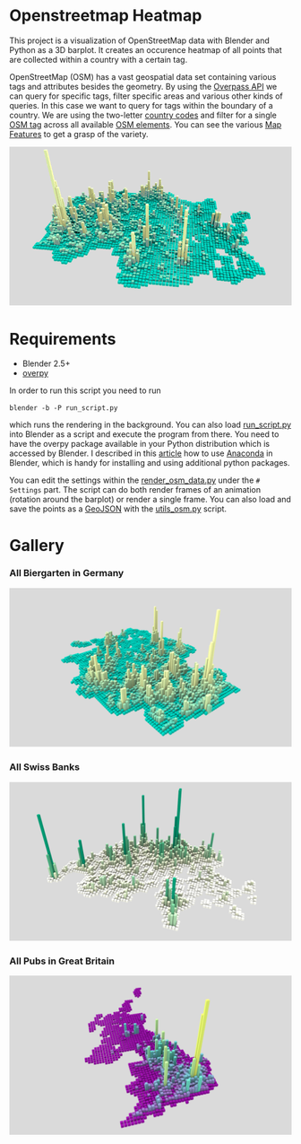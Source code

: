 # Openstreetmap Heatmap
This project is a visualization of OpenStreetMap data with Blender and Python as a 3D barplot. It creates an occurence heatmap of all points that are collected within a country with a certain tag.

OpenStreetMap (OSM) has a vast geospatial data set containing various tags and attributes besides the geometry. By using the [Overpass API](https://wiki.openstreetmap.org/wiki/Overpass_API) we can query for specific tags, filter specific areas and various other kinds of queries. In this case we want to query for tags within the boundary of a country. We are using the two-letter [country codes](https://en.wikipedia.org/wiki/ISO_3166-1_alpha-2) and filter for a single [OSM tag](https://wiki.openstreetmap.org/wiki/Tags) across all available [OSM elements](https://wiki.openstreetmap.org/wiki/Elements). You can see the various [Map Features](https://wiki.openstreetmap.org/wiki/Map_Features) to get a grasp of the variety.

![DE_biergarten_animation](/assets/DE_biergarten_animation.gif)

# Requirements

- Blender 2.5+
- [overpy](https://python-overpy.readthedocs.io/en/latest/)

In order to run this script you need to run

```
blender -b -P run_script.py
```

which runs the rendering in the background. You can also load [run_script.py](/run_script.py) into Blender as a script and execute the program from there. You need to have the overpy package available in your Python distribution which is accessed by Blender. I described in this [article](http://til.janakiev.com/using-anaconda-in-blender/) how to use [Anaconda](https://www.anaconda.com/download/) in Blender, which is handy for installing and using additional python packages.

You can edit the settings within the [render_osm_data.py](/render_osm_data.py) under the `# Settings` part. The script can do both render frames of an animation (rotation around the barplot) or render a single frame. You can also load and save the points as a [GeoJSON](https://en.wikipedia.org/wiki/GeoJSON) with the [utils_osm.py](/utils_osm.py) script.

# Gallery

### All Biergarten in Germany

![DE_biergarten](/assets/DE_biergarten.png)

### All Swiss Banks

![CH_bank](/assets/CH_bank.png)

### All Pubs in Great Britain

![GB_pub](/assets/GB_pub.png)
